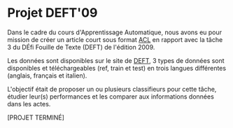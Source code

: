# Projet DEFT'09
Dans le cadre du cours d'Apprentissage Automatique, nous avons eu pour mission de créer
un article court sous format [ACL](https://github.com/acl-org/acl-style-files) en 
rapport avec la tâche 3 du DÉfi Fouille de Texte (DEFT) de l'édition 2009. 

Les données sont disponibles sur le site de [DEFT](https://deft.lisn.upsaclay.fr/), 3
types de données sont disponibles et téléchargeables (ref, train et test) en trois 
langues différentes (anglais, français et italien).

L'objectif était de proposer un ou plusieurs classifieurs pour cette tâche, étudier
leur(s) performances et les comparer aux informations données dans les actes.

[PROJET TERMINÉ]
